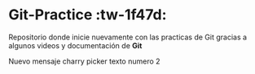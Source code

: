 # Git-Practice :tw-1f47d:
Repositorio donde inicie nuevamente con las practicas de Git gracias a algunos videos y documentación de **Git**

Nuevo mensaje charry picker
texto numero 2
